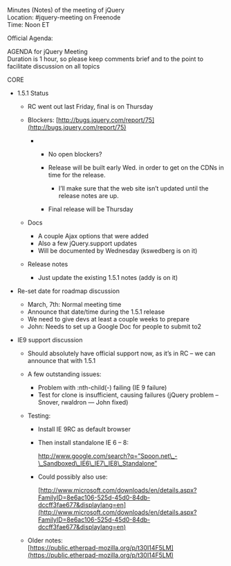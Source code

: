 Minutes (Notes) of the meeting of jQuery  
 Location: \#jquery-meeting on Freenode  
 Time: Noon ET

Official Agenda:

AGENDA for jQuery Meeting  
 Duration is 1 hour, so please keep comments brief and to the point to
facilitate discussion on all topics

CORE

-   1.5.1 Status
    -   RC went out last Friday, final is on Thursday
    -   Blockers:
        [http://bugs.jquery.com/report/75](http://bugs.jquery.com/report/75)
        -   -   No open blockers?
            -   Release will be built early Wed. in order to get on the
                CDNs in time for the release.
                -   I’ll make sure that the web site isn’t updated until
                    the release notes are up.

            -   Final release will be Thursday

    -   Docs
        -   A couple Ajax options that were added
        -   Also a few jQuery.support updates
        -   Will be documented by Wednesday (kswedberg is on it)

    -   Release notes
        -   Just update the existing 1.5.1 notes (addy is on it)

-   Re-set date for roadmap discussion
    -   March, 7th: Normal meeting time
    -   Announce that date/time during the 1.5.1 release
    -   We need to give devs at least a couple weeks to prepare
    -   John: Needs to set up a Google Doc for people to submit to2

-   IE9 support discussion
    -   Should absolutely have official support now, as it’s in RC – we
        can announce that with 1.5.1
    -   A few outstanding issues:
        -   Problem with :nth-child(-) failing (IE 9 failure)
        -   Test for clone is insufficient, causing failures (jQuery
            problem – Snover, rwaldron — John fixed)

    -   Testing:
        -   Install IE 9RC as default browser
        -   Then install standalone IE 6 – 8:  

            http://www.google.com/search?q=”Spoon.net\_-\_Sandboxed\_IE6\_IE7\_IE8\_Standalone”
        -   Could possibly also use:  

            [http://www.microsoft.com/downloads/en/details.aspx?FamilyID=8e6ac106-525d-45d0-84db-dccff3fae677&displaylang=en](http://www.microsoft.com/downloads/en/details.aspx?FamilyID=8e6ac106-525d-45d0-84db-dccff3fae677&displaylang=en)

    -   Older notes:  
         [https://public.etherpad-mozilla.org/p/t30I14F5LM](https://public.etherpad-mozilla.org/p/t30I14F5LM)


